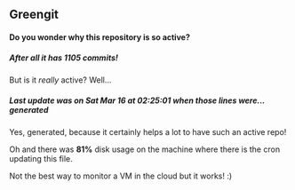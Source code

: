 ## Greengit

#### Do you wonder why this repository is so active?

##### After all it has 1105 commits!

But is it *really* active? Well...

##### Last update was on Sat Mar 16 at 02:25:01 when those lines were... generated

Yes, generated, because it certainly helps a lot to have such an active repo!

Oh and there was **81%** disk usage on the machine
where there is the cron updating this file.

Not the best way to monitor a VM in the cloud but it works! :)
